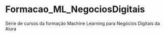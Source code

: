 # Formacao_ML_NegociosDigitais
Série de cursos da formação Machine Learning para Negócios Digitais da Alura
